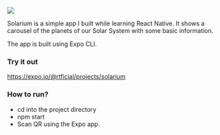 ![](https://i.postimg.cc/WpH53br4/solarium-black.png)

Solarium is a simple app I built while learning React Native. It shows a carousel of the planets of our Solar System with some basic information.

The app is built using Expo CLI.
### Try it out
https://expo.io/@rtficial/projects/solarium

### How to run?
- cd into the project directory
- npm start
- Scan QR using the Expo app.
